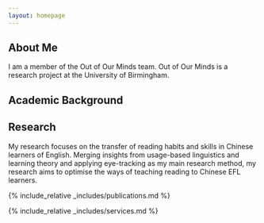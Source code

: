 ```yaml
---
layout: homepage
---
```


## About Me

I am a member of the Out of Our Minds team. Out of Our Minds is a research project at the University of Birmingham.

## Academic Background



## Research

My research focuses on the transfer of reading habits and skills in Chinese learners of English. Merging insights from usage-based linguistics and learning theory and applying eye-tracking as my main research method, my research aims to optimise the ways of teaching reading to Chinese EFL learners.


{% include_relative _includes/publications.md %}

{% include_relative _includes/services.md %}
